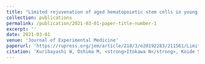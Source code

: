 ```yaml
---
title: "Limited rejuvenation of aged hematopoietic stem cells in young bone marrow niche"
collection: publications
permalink: /publication/2021-03-01-paper-title-number-1
excerpt: ''
date: 2021-03-01
venue: 'Journal of Experimental Medicine'
paperurl: 'https://rupress.org/jem/article/218/3/e20192283/211561/Limited-rejuvenation-of-aged-hematopoietic-stem'
citation: 'Kuribayashi W, Oshima M, <strong>Itokawa N</strong>, Koide S, Nakajima-Takagi Y, Yamashita M, Yamazaki S, Rahmutulla B, Miura F, Ito T, Kaneda A, Iwama A.&quot; Limited rejuvenation of aged hematopoietic stem cells in young bone marrow niche.&quot; <strong><i>Journal of Experimental Medicine</i></strong> 2021 Mar 1;218(3):e20192283. 1(1).'
---
```

